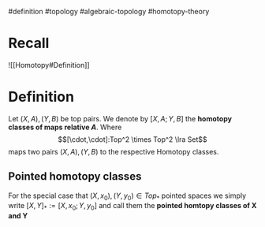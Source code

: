 #definition 
#topology 
#algebraic-topology 
#homotopy-theory 
# Recall
![[Homotopy#Definition]]
# Definition
Let $(X,A),(Y,B)$ be top pairs.
We denote by $[X,A;Y,B]$ the **homotopy classes of maps relative $A$**.
Where 
$$[\cdot,\cdot]:Top^2 \times Top^2 \lra Set$$ maps two pairs $(X,A), (Y,B)$ to the respective Homotopy classes.
## Pointed homotopy classes
For the special case that $(X,x_0),(Y,y_0) \in Top_*$  pointed spaces we simply write $[X,Y]_* := [X,x_0;Y,y_0]$ and call them the **pointed homtopy classes of X and Y**

